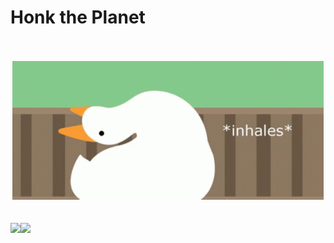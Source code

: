 # Honk the Planet

<div align="center">
    <br>
    <br>
    <img src="https://raw.githubusercontent.com/cpanato/cpanato/main/honk.gif">
    <br>
</div>
<br>
<br>
<a href="https://cpanato.dev">
  <img align="left" src="https://github-readme-stats.vercel.app/api?username=cpanato&show_icons=true&theme=dracula" />
</a>
<a href="https://cpanato.dev">
  <img align="left" src="https://github-readme-stats.vercel.app/api/top-langs/?username=cpanato&hide=html,css&langs_count=10&theme=dracula" />
</a>

<!--
**cpanato/cpanato** is a ✨ _special_ ✨ repository because its `README.md` (this file) appears on your GitHub profile.

Here are some ideas to get you started:

- 🔭 I’m currently working on ...
- 🌱 I’m currently learning ...
- 👯 I’m looking to collaborate on ...
- 🤔 I’m looking for help with ...
- 💬 Ask me about ...
- 📫 How to reach me: ...
- 😄 Pronouns: ...
- ⚡ Fun fact: ...
-->
